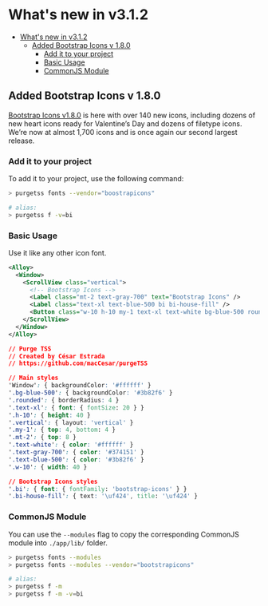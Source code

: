 # What's new in v3.1.2

- [What's new in v3.1.2](#whats-new-in-v312)
  - [Added Bootstrap Icons v 1.8.0](#added-bootstrap-icons-v-180)
    - [Add it to your project](#add-it-to-your-project)
    - [Basic Usage](#basic-usage)
    - [CommonJS Module](#commonjs-module)

## Added Bootstrap Icons v 1.8.0

[Bootstrap Icons v1.8.0](https://blog.getbootstrap.com/2022/01/31/bootstrap-icons-1-8-0/?fbclid=IwAR1AOTtXafyXVAENckR-rbmkLAdG6KetGeBmIGjW_-is9WTXgWaybVS85YY) is here with over 140 new icons, including dozens of new heart icons ready for Valentine’s Day and dozens of filetype icons. We’re now at almost 1,700 icons and is once again our second largest release.

### Add it to your project
To add it to your project, use the following command:

```bash
> purgetss fonts --vendor="boostrapicons"

# alias:
> purgetss f -v=bi
```

### Basic Usage
Use it like any other icon font.

```xml
<Alloy>
  <Window>
    <ScrollView class="vertical">
      <!-- Bootstrap Icons -->
      <Label class="mt-2 text-gray-700" text="Bootstrap Icons" />
      <Label class="text-xl text-blue-500 bi bi-house-fill" />
      <Button class="w-10 h-10 my-1 text-xl text-white bg-blue-500 rounded bi bi-house-fill" />
    </ScrollView>
  </Window>
</Alloy>
```

```css
// Purge TSS
// Created by César Estrada
// https://github.com/macCesar/purgeTSS

// Main styles
'Window': { backgroundColor: '#ffffff' }
'.bg-blue-500': { backgroundColor: '#3b82f6' }
'.rounded': { borderRadius: 4 }
'.text-xl': { font: { fontSize: 20 } }
'.h-10': { height: 40 }
'.vertical': { layout: 'vertical' }
'.my-1': { top: 4, bottom: 4 }
'.mt-2': { top: 8 }
'.text-white': { color: '#ffffff' }
'.text-gray-700': { color: '#374151' }
'.text-blue-500': { color: '#3b82f6' }
'.w-10': { width: 40 }

// Bootstrap Icons styles
'.bi': { font: { fontFamily: 'bootstrap-icons' } }
'.bi-house-fill': { text: '\uf424', title: '\uf424' }
```

### CommonJS Module
You can use the `--modules` flag to copy the corresponding CommonJS module into `./app/lib/` folder.

```bash
> purgetss fonts --modules
> purgetss fonts --modules --vendor="bootstrapicons"

# alias:
> purgetss f -m
> purgetss f -m -v=bi
```
